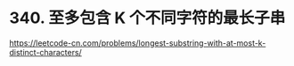 # 340. 至多包含 K 个不同字符的最长子串

https://leetcode-cn.com/problems/longest-substring-with-at-most-k-distinct-characters/